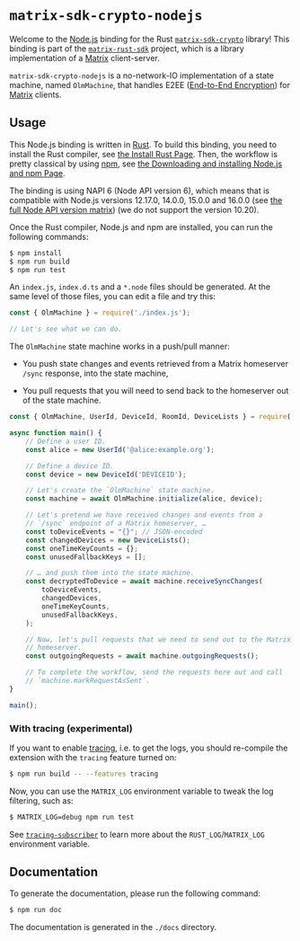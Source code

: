 # `matrix-sdk-crypto-nodejs`

Welcome to the [Node.js] binding for the Rust [`matrix-sdk-crypto`]
library! This binding is part of the [`matrix-rust-sdk`] project,
which is a library implementation of a [Matrix] client-server.

`matrix-sdk-crypto-nodejs` is a no-network-IO implementation of a
state machine, named `OlmMachine`, that handles E2EE ([End-to-End
Encryption](https://en.wikipedia.org/wiki/End-to-end_encryption)) for
[Matrix] clients.

## Usage

This Node.js binding is written in [Rust]. To build this binding, you
need to install the Rust compiler, see [the Install Rust
Page](https://www.rust-lang.org/tools/install). Then, the workflow is
pretty classical by using [npm], see [the Downloading and installing
Node.js and npm
Page](https://docs.npmjs.com/downloading-and-installing-node-js-and-npm).

The binding is using NAPI 6 (Node API version 6), which means that is
compatible with Node.js versions 12.17.0, 14.0.0, 15.0.0 and 16.0.0
(see [the full Node API version
matrix](https://nodejs.org/api/n-api.html#node-api-version-matrix))
(we do not support the version 10.20).

Once the Rust compiler, Node.js and npm are installed, you can run the
following commands:

```sh
$ npm install
$ npm run build
$ npm run test
```

An `index.js`, `index.d.ts` and a `*.node` files should be
generated. At the same level of those files, you can edit a file and
try this:

```javascript
const { OlmMachine } = require('./index.js');

// Let's see what we can do.
```

The `OlmMachine` state machine works in a push/pull manner:

* You push state changes and events retrieved from a Matrix homeserver
  `/sync` response, into the state machine,
  
* You pull requests that you will need to send back to the homeserver
  out of the state machine.
  
```javascript
const { OlmMachine, UserId, DeviceId, RoomId, DeviceLists } = require('./index.js');

async function main() {
    // Define a user ID.
    const alice = new UserId('@alice:example.org');

    // Define a device ID.
    const device = new DeviceId('DEVICEID');

    // Let's create the `OlmMachine` state machine.
    const machine = await OlmMachine.initialize(alice, device);

    // Let's pretend we have received changes and events from a
    // `/sync` endpoint of a Matrix homeserver, …
    const toDeviceEvents = "{}"; // JSON-encoded
    const changedDevices = new DeviceLists();
    const oneTimeKeyCounts = {};
    const unusedFallbackKeys = [];

    // … and push them into the state machine.
    const decryptedToDevice = await machine.receiveSyncChanges(
        toDeviceEvents,
        changedDevices,
        oneTimeKeyCounts,
        unusedFallbackKeys,
    );

    // Now, let's pull requests that we need to send out to the Matrix
    // homeserver.
    const outgoingRequests = await machine.outgoingRequests();

    // To complete the workflow, send the requests here out and call
    // `machine.markRequestAsSent`.
}

main();
```

### With tracing (experimental)

If you want to enable [tracing](https://tracing.rs), i.e. to get the
logs, you should re-compile the extension with the `tracing` feature
turned on:

```sh
$ npm run build -- --features tracing
```

Now, you can use the `MATRIX_LOG` environment variable to tweak the log filtering, such as:

```sh
$ MATRIX_LOG=debug npm run test
```

See
[`tracing-subscriber`](https://tracing.rs/tracing_subscriber/index.html)
to learn more about the `RUST_LOG`/`MATRIX_LOG` environment variable.

## Documentation

To generate the documentation, please run the following command:

```sh
$ npm run doc
```

The documentation is generated in the `./docs` directory.



[Node.js]: https://nodejs.org/
[`matrix-sdk-crypto`]: https://github.com/matrix-org/matrix-rust-sdk/tree/main/crates/matrix-sdk-crypto
[`matrix-rust-sdk`]: https://github.com/matrix-org/matrix-rust-sdk
[Matrix]: https://matrix.org/
[Rust]: https://www.rust-lang.org/
[npm]: https://www.npmjs.com/
